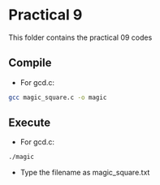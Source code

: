 # Practical 9

This folder contains the practical 09 codes

## Compile

* For gcd.c:
```bash
gcc magic_square.c -o magic 
```

## Execute

* For gcd.c:
```bash
./magic
```
* Type the filename as magic_square.txt

